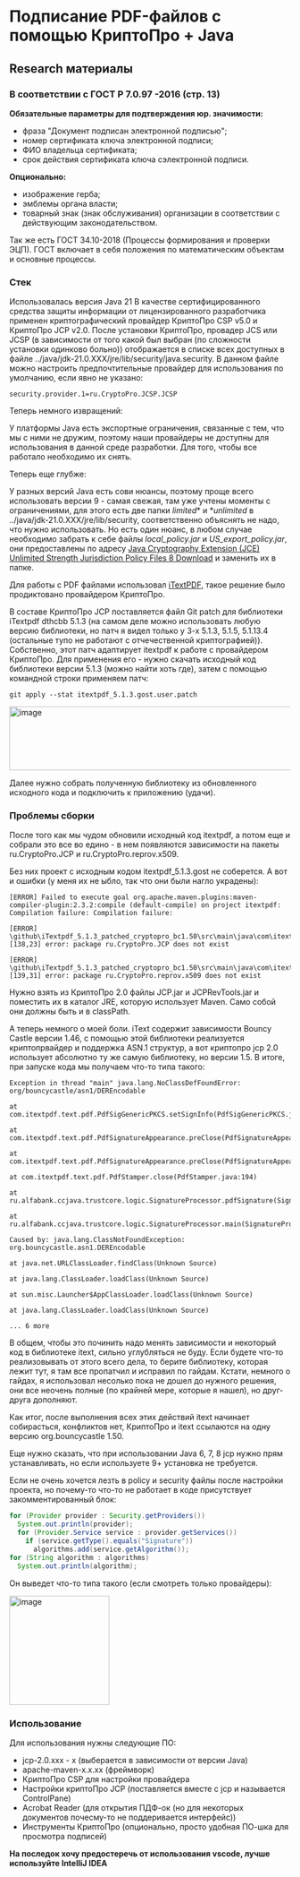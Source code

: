 # Подписание PDF-файлов с помощью КриптоПро + Java
## Research материалы
### В соответствии с ГОСТ Р 7.0.97 -2016 (стр. 13)
**Обязательные параметры для подтверждения юр. значимости:**
*  фраза "Документ подписан электронной подписью";
*  номер сертификата ключа электронной подписи;
*  ФИО владельца сертификата;
*  срок действия сертификата ключа сэлектронной подписи.

**Опционально:**
*  изображение герба;
*  эмблемы органа власти;
*  товарный знак (знак обслуживания) организации в соответствии с действующим законодательством.

Так же есть ГОСТ 34.10-2018 (Процессы формирования и проверки ЭЦП). ГОСТ включает в себя положения по математическим объектам и основные процессы.

### Стек
Использовалась версия Java 21
В качестве сертифицированного средства защиты информации от лицензированного разработчика применен криптографический провайдер КриптоПро CSP v5.0 и КриптоПро JCP v2.0.
После установки КриптоПро, провадер JCS или JCSP (в зависимости от того какой был выбран (по сложности установки одинково больно)) отображается в списке всех доступных в файле ../java/jdk-21.0.XXX/jre/lib/security/java.security. В данном файле можно настроить предпочтительные провайдер для использования по умолчанию, если явно не указано:

`security.provider.1=ru.CryptoPro.JCSP.JCSP`

Теперь немного извращений:

У платформы Java есть экспортные ограничения, связанные с тем, что мы с ними не дружим, поэтому наши провайдеры не доступны для использования в данной среде разработки. Для того, чтобы все работало необходимо их снять. 

Теперь еще глубже:

У разных версий Java есть сови нюансы, поэтому проще всего использовать версии 9 - самая свежая, там уже учтены моменты с ограничениями, для этого есть две папки *limited** и **unlimited* в ../java/jdk-21.0.XXX/jre/lib/security, соответственно объяснять не надо, что нужно использовать. Но есть один нюанс, в любом случае необходимо забрать к себе файлы *local_policy.jar* и *US_export_policy.jar*, они предоставлены по адресу [Java Cryptography Extension (JCE) Unlimited Strength Jurisdiction Policy Files 8 Download](http://www.oracle.com/technetwork/java/javase/downloads/jce8-download-2133166.html) и заменить их в папке.

Для работы с PDF файлами использовал [iTextPDF](http://itextpdf.com/), такое решение было продиктовано провайдером КриптоПро.

В составе КриптоПро JCP поставляется файл Git patch для библиотеки iTextpdf dthcbb 5.1.3 (на самом деле можно использовать любую версию библиотеки, но патч я видел только у 3-х 5.1.3, 5.1.5, 5.1.13.4 (остальные тупо не работают с отчечественной криптографией)).
Собственно, этот патч адаптирует itextpdf к работе с провайдером КриптоПро. Для применения его - нужно скачать исходный код библиотеки версии 5.1.3 (можно найти хоть где), затем с помощью командной строки применяем патч:

`git apply --stat itextpdf_5.1.3.gost.user.patch`

<img width="772" height="114" alt="image" src="https://github.com/user-attachments/assets/0f2b0245-68d0-42ba-9edc-401660cca007" />

Далее нужно собрать полученную библиотеку из обновленного исходного кода и подключить к приложению (удачи).

### Проблемы сборки

После того как мы чудом обновили исходный код itextpdf, а потом еще и собрали это все во едино - в нем появляются зависимости на пакеты ru.CryptoPro.JCP и ru.CryptoPro.reprov.x509.

Без них проект с исходным кодом itextpdf_5.1.3.gost не соберется. А вот и ошибки (у меня их не ыбло, так что они были нагло украдены):
```
[ERROR] Failed to execute goal org.apache.maven.plugins:maven-compiler-plugin:2.3.2:compile (default-compile) on project itextpdf: Compilation failure: Compilation failure:

[ERROR] \github\iTextpdf_5.1.3_patched_cryptopro_bc1.50\src\main\java\com\itextpdf\text\pdf\PdfPKCS7.java:[138,23] error: package ru.CryptoPro.JCP does not exist

[ERROR] \github\iTextpdf_5.1.3_patched_cryptopro_bc1.50\src\main\java\com\itextpdf\text\pdf\PdfPKCS7.java:[139,31] error: package ru.CryptoPro.reprov.x509 does not exist 
```

Нужно взять из КриптоПро 2.0 файлы JCP.jar и JCPRevTools.jar и поместить их в каталог JRE, которую использует Maven. Само собой они должны быть и в classPath.

А теперь немного о моей боли. iText содержит зависимости Bouncy Castle версии 1.46, с помощью этой библиотеки реализуется криптопрвайдер и поддержка ASN.1 структур, а вот криптопро jcp 2.0 использует абсолютно ту же самую библиотеку, но версии 1.5. В итоге, при запуске кода мы получаем что-то типа такого:
```
Exception in thread "main" java.lang.NoClassDefFoundError: org/bouncycastle/asn1/DEREncodable

at com.itextpdf.text.pdf.PdfSigGenericPKCS.setSignInfo(PdfSigGenericPKCS.java:97)

at com.itextpdf.text.pdf.PdfSignatureAppearance.preClose(PdfSignatureAppearance.java:1003)

at com.itextpdf.text.pdf.PdfSignatureAppearance.preClose(PdfSignatureAppearance.java:904)

at com.itextpdf.text.pdf.PdfStamper.close(PdfStamper.java:194)

at ru.alfabank.ccjava.trustcore.logic.SignatureProcessor.pdfSignature(SignatureProcessor.java:965)

at ru.alfabank.ccjava.trustcore.logic.SignatureProcessor.main(SignatureProcessor.java:1363)

Caused by: java.lang.ClassNotFoundException: org.bouncycastle.asn1.DEREncodable

at java.net.URLClassLoader.findClass(Unknown Source)

at java.lang.ClassLoader.loadClass(Unknown Source)

at sun.misc.Launcher$AppClassLoader.loadClass(Unknown Source)

at java.lang.ClassLoader.loadClass(Unknown Source)

... 6 more
```

В общем, чтобы это починить надо менять зависимости и некоторый код в библиотеке itext, сильно углубляться не буду. Если будете что-то реализовывать от этого всего дела, то берите библиотеку, которая лежит тут, я там все пропатчил и исправил по гайдам. Кстати, немного о гайдах, я использовал несолько пока не дошел до нужного решения, они все неочень полные (по крайней мере, которые я нашел), но друг-друга дополняют.

Как итог, после выполнения всех этих действий itext начинает собирасться, конфликтов нет, КриптоПро и itext ссылаются на одну версию org.bouncycastle 1.50.

Еще нужно сказать, что при использовании Java 6, 7, 8 jcp нужно прям устанавливать, но если используете 9+ установка не требуется.

Если не очень хочется лезть в policy и security файлы после настройки проекта, но почему-то что-то не работает в коде присутствует закомментированный блок:

```java
for (Provider provider : Security.getProviders())
  System.out.println(provider);
  for (Provider.Service service : provider.getServices())
    if (service.getType().equals("Signature"))
      algorithms.add(service.getAlgorithm());
for (String algorithm : algorithms)
  System.out.println(algorithm);
```

Он выведет что-то типа такого (если смотреть только провайдеры):

<img width="179" height="195" alt="image" src="https://github.com/user-attachments/assets/f8135031-8374-4005-927a-f88932ad4dca" />

### Использование

Для использования нужны следующие ПО:

* jcp-2.0.xxx - x (выберается в зависимости от версии Java)
* apache-maven-x.x.xx (фреймворк)
* КриптоПро CSP для настройки провайдера
* Настройки криптоПро JCP (поставляется вместе с jcp и называется ControlPane)
* Acrobat Reader (для открытия ПДФ-ок (но для некоторых документов почесму-то не поддеривается интерфейс))
* Инструменты КриптоПро (опционально, просто удобная ПО-шка для просмотра подписей)

**На последок хочу предостеречь от использования vscode, лучше используйте IntelliJ IDEA**
